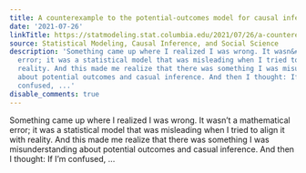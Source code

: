 ```yaml
---
title: A counterexample to the potential-outcomes model for causal inference
date: '2021-07-26'
linkTitle: https://statmodeling.stat.columbia.edu/2021/07/26/a-counterexample-to-the-potential-outcomes-model-for-causal-inference/
source: Statistical Modeling, Causal Inference, and Social Science
description: 'Something came up where I realized I was wrong. It wasn&#8217;t a mathematical
  error; it was a statistical model that was misleading when I tried to align it with
  reality. And this made me realize that there was something I was misunderstanding
  about potential outcomes and casual inference. And then I thought: If I&#8217;m
  confused, ...'
disable_comments: true
---
```

Something came up where I realized I was wrong. It wasn&#8217;t a mathematical error; it was a statistical model that was misleading when I tried to align it with reality. And this made me realize that there was something I was misunderstanding about potential outcomes and casual inference. And then I thought: If I&#8217;m confused, ...